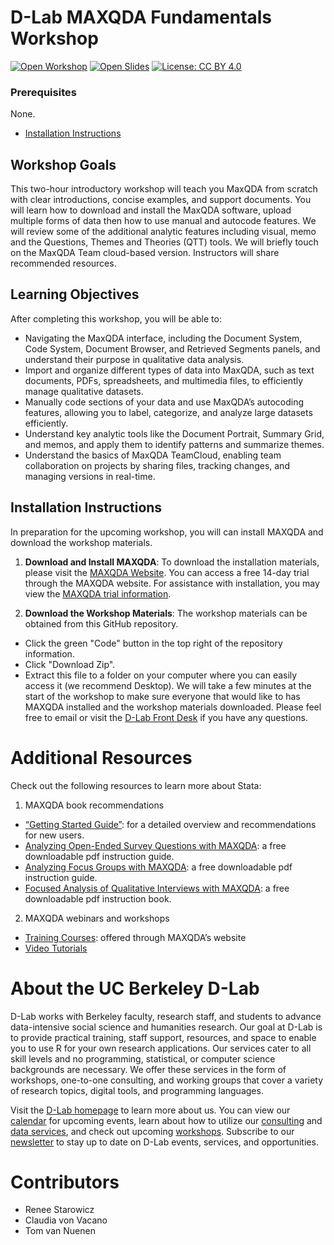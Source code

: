 # D-Lab MAXQDA Fundamentals Workshop

[![Open Workshop](https://img.shields.io/badge/open-materials%20-blue)](https://drive.google.com/drive/folders/1l7I0nOHeFrcEYRaLM71lXgYVxjZQkJK7?usp=share_link)
[![Open Slides](https://img.shields.io/badge/open-slides%20-purple)](https://docs.google.com/presentation/d/1rJ_5iOhRzBM5M-RqYoT3NojAhq-hUFwc/edit#slide=id.p43)
[![License: CC BY 4.0](https://img.shields.io/badge/License-CC_BY_4.0-lightgrey.svg)](https://creativecommons.org/licenses/by/4.0/)

### Prerequisites
None.




* [Installation Instructions](https://docs.google.com/presentation/d/1_5tiefNJ4J_LzkPmOrzFyGdxP8eaHGCB/edit?usp=sharing&ouid=117085659483156905831&rtpof=true&sd=true)


## Workshop Goals

This two-hour introductory workshop will teach you MaxQDA from scratch with
clear introductions, concise examples, and support documents. You will learn how
to download and install the MaxQDA software, upload multiple forms of data then
how to use manual and autocode features. We will review some of the additional
analytic features including visual, memo and the Questions, Themes and Theories
(QTT) tools. We will briefly touch on the MaxQDA Team cloud-based version.
Instructors will share recommended resources.

## Learning Objectives

After completing this workshop, you will be able to:

* Navigating the MaxQDA interface, including the Document System, Code System, Document Browser, and Retrieved Segments panels, and understand their purpose in qualitative data analysis.
* Import and organize different types of data into MaxQDA, such as text documents, PDFs, spreadsheets, and multimedia files, to efficiently manage qualitative datasets.
* Manually code sections of your data and use MaxQDA’s autocoding features, allowing you to label, categorize, and analyze large datasets efficiently.
* Understand key analytic tools like the Document Portrait, Summary Grid, and memos, and apply them to identify patterns and summarize themes.
* Understand the basics of MaxQDA TeamCloud, enabling team collaboration on projects by sharing files, tracking changes, and managing versions in real-time.


## Installation Instructions

In preparation for the upcoming workshop, you will can install MAXQDA and download the workshop materials.

1. **Download and Install MAXQDA**: To download the installation materials, please visit the [MAXQDA Website](https://www.maxqda.com/qualitative-data-analysis-software?gclid=Cj0KCQiA8t2eBhDeARIsAAVEga2PYw1OLEq6ciKXbg5jQa2X7urhIbHp5vq6rCHFCKKOW86Ng7yD-vkaAqBPEALw_wcB#!). You can access a free 14-day trial through the MAXQDA website. For assistance with installation, you may view the [MAXQDA trial information](https://www.maxqda.com/trial).

2. **Download the Workshop Materials**: The workshop materials can be obtained from this GitHub repository.
  * Click the green "Code" button in the top right of the repository information.
  * Click "Download Zip".
  * Extract this file to a folder on your computer where you can easily access it (we recommend Desktop).
We will take a few minutes at the start of the workshop to make sure everyone that would like to has MAXQDA installed and the workshop materials downloaded. Please feel free to email or visit the [D-Lab Front Desk](https://dlab.berkeley.edu/training/frontdesk-info) if you have any questions.

# Additional Resources

Check out the following resources to learn more about Stata:
1. MAXQDA book recommendations
  * [“Getting Started Guide”](https://www.maxqda.com/help-mx22/getting-started-guide/introduction): for a detailed overview and recommendations for new users.
  * [Analyzing Open-Ended Survey Questions with MAXQDA](https://www.maxqda-press.com/catalog/guides/analyzing-open-ended-survey-questions-with-maxqda): a free downloadable pdf instruction guide.
  * [Analyzing Focus Groups with MAXQDA](https://www.google.com/url?q=https://www.maxqda-press.com/catalog/guides/analyzing-focus-groups-with-maxqda&sa=D&source=docs&ust=1675132717764127&usg=AOvVaw1zKUBilWVD9R50BUvUwNev): a free downloadable pdf instruction guide.
  * [Focused Analysis of Qualitative Interviews with MAXQDA](https://www.maxqda-press.com/catalog/books/focused-analysis-of-qualitative-interviews-with-maxqda): a free downloadable pdf instruction book.
2. MAXQDA webinars and workshops
  * [Training Courses](https://www.maxqda.com/live-training): offered through MAXQDA’s website
  * [Video Tutorials](https://www.maxqda.com/maxqda-video-tutorials)



# About the UC Berkeley D-Lab

D-Lab works with Berkeley faculty, research staff, and students to advance
data-intensive social science and humanities research. Our goal at D-Lab is to
provide practical training, staff support, resources, and space to enable you to
use R for your own research applications. Our services cater to all skill levels
and no programming, statistical, or computer science backgrounds are necessary.
We offer these services in the form of workshops, one-to-one consulting, and
working groups that cover a variety of research topics, digital tools, and
programming languages.  

Visit the [D-Lab homepage](https://dlab.berkeley.edu/) to learn more about us.
You can view our [calendar](https://dlab.berkeley.edu/events/calendar) for
upcoming events, learn about how to utilize our
[consulting](https://dlab.berkeley.edu/consulting) and [data
services](https://dlab.berkeley.edu/data), and check out upcoming
[workshops](https://dlab.berkeley.edu/events/workshops). Subscribe to our
[newsletter](https://dlab.berkeley.edu/news/weekly-newsletter) to stay up to
date on D-Lab events, services, and opportunities.

# Contributors

* Renee Starowicz
* Claudia von Vacano
* Tom van Nuenen